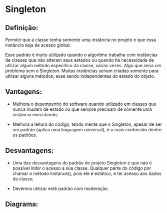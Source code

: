 # Singleton

## Definição:
Permitir que a classe tenha somente uma instância no projeto e que essa instância seja de 
acesso global.

Esse padrão é muito utilizado quando o algoritmo trabalha com instâncias de classes que não 
alteram seus estados ou quando há necessidade de utilizar algum método especifico da 
classe, várias vezes. Algo que seria um problema sem o Singleton. Muitas instâncias 
seriam criadas somente para utilizar alguns métodos, esse sendo independentes do estado 
do objeto.

## Vantagens:

* Melhora o desempenho do software quando utilizado em classes que nunca mudam de estado 
ou que sempre precisam de somente uma instância executando;

* Melhora a leitura do código, tendo mente que o Singleton, apesar de ser um padrão 
(aplica uma linguagem universal), é o mais conhecido dentre os padrões.

## Desvantagens:

* Uma das desvantagens do padrão de projeto Singleton é que não é possível inibir o acesso 
a sua classe. Qualquer parte do código por chamar o método Instance(), pois ele é estático, 
e ter acesso aos dados da classe;

* Devemos utilizar esté padrão com moderação.

## Diagrama:


